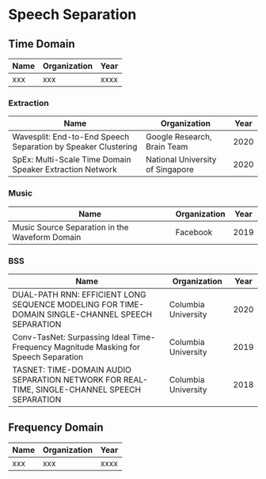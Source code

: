 # Speech Separation

## Time Domain

|  Name  | Organization | Year |
|  ----  | ----  | ---- |
| xxx | xxx  | xxxx |

### Extraction
|  Name  | Organization | Year |
|  ----  | ----  | ---- |
| Wavesplit: End-to-End Speech Separation by Speaker Clustering | Google Research, Brain Team  | 2020 |
| SpEx: Multi-Scale Time Domain Speaker Extraction Network | National University of Singapore  | 2020 |

### Music
|  Name  | Organization | Year |
|  ----  | ----  | ---- |
| Music Source Separation in the Waveform Domain | Facebook  | 2019 |

### BSS
|  Name  | Organization | Year |
|  ----  | ----  | ---- |
| DUAL-PATH RNN: EFFICIENT LONG SEQUENCE MODELING FOR TIME-DOMAIN SINGLE-CHANNEL SPEECH SEPARATION | Columbia University  | 2020 |
| Conv-TasNet: Surpassing Ideal Time-Frequency Magnitude Masking for Speech Separation | Columbia University  | 2019 |
| TASNET: TIME-DOMAIN AUDIO SEPARATION NETWORK FOR REAL-TIME, SINGLE-CHANNEL SPEECH SEPARATION | Columbia University  | 2018 |


## Frequency Domain
|  Name  | Organization | Year |
|  ----  | ----  | ---- |
| xxx | xxx  | xxxx |
